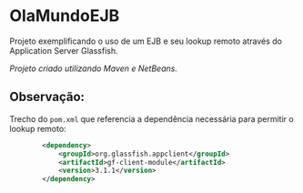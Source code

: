# OlaMundoEJB

Projeto exemplificando o uso de um EJB e seu lookup remoto através do Application Server Glassfish.

*Projeto criado utilizando Maven e NetBeans.*

## Observação:

Trecho do `pom.xml` que referencia a dependência necessária para permitir o lookup remoto:

```xml
        <dependency>
            <groupId>org.glassfish.appclient</groupId>
            <artifactId>gf-client-module</artifactId>
            <version>3.1.1</version>
        </dependency>
```
